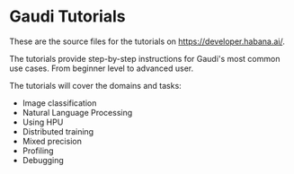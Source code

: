 # Gaudi Tutorials 
These are the source files for the tutorials on https://developer.habana.ai/.

The tutorials provide step-by-step instructions for  Gaudi's most common use cases. From beginner level to advanced user. 

The tutorials will cover the domains and tasks:
* Image classification
* Natural Language Processing
* Using HPU
* Distributed training
* Mixed precision
* Profiling
* Debugging
